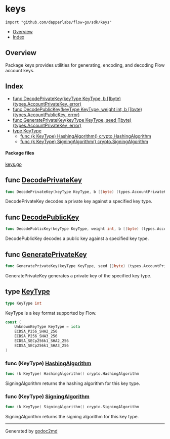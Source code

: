 

# keys
`import "github.com/dapperlabs/flow-go/sdk/keys"`

* [Overview](#pkg-overview)
* [Index](#pkg-index)

## <a name="pkg-overview">Overview</a>
Package keys provides utilities for generating, encoding, and decoding Flow account keys.




## <a name="pkg-index">Index</a>
* [func DecodePrivateKey(keyType KeyType, b []byte) (types.AccountPrivateKey, error)](#DecodePrivateKey)
* [func DecodePublicKey(keyType KeyType, weight int, b []byte) (types.AccountPublicKey, error)](#DecodePublicKey)
* [func GeneratePrivateKey(keyType KeyType, seed []byte) (types.AccountPrivateKey, error)](#GeneratePrivateKey)
* [type KeyType](#KeyType)
  * [func (k KeyType) HashingAlgorithm() crypto.HashingAlgorithm](#KeyType.HashingAlgorithm)
  * [func (k KeyType) SigningAlgorithm() crypto.SigningAlgorithm](#KeyType.SigningAlgorithm)


#### <a name="pkg-files">Package files</a>
[keys.go](https://github.com/dapperlabs/flow-go/tree/master/sdk/keys/keys.go)





## <a name="DecodePrivateKey">func</a> [DecodePrivateKey](https://github.com/dapperlabs/flow-go/tree/master/sdk/keys/keys.go?s=1654:1735#L59)
``` go
func DecodePrivateKey(keyType KeyType, b []byte) (types.AccountPrivateKey, error)
```
DecodePrivateKey decodes a private key against a specified key type.



## <a name="DecodePublicKey">func</a> [DecodePublicKey](https://github.com/dapperlabs/flow-go/tree/master/sdk/keys/keys.go?s=2098:2189#L73)
``` go
func DecodePublicKey(keyType KeyType, weight int, b []byte) (types.AccountPublicKey, error)
```
DecodePublicKey decodes a public key against a specified key type.



## <a name="GeneratePrivateKey">func</a> [GeneratePrivateKey](https://github.com/dapperlabs/flow-go/tree/master/sdk/keys/keys.go?s=1198:1284#L45)
``` go
func GeneratePrivateKey(keyType KeyType, seed []byte) (types.AccountPrivateKey, error)
```
GeneratePrivateKey generates a private key of the specified key type.




## <a name="KeyType">type</a> [KeyType](https://github.com/dapperlabs/flow-go/tree/master/sdk/keys/keys.go?s=252:268#L10)
``` go
type KeyType int
```
KeyType is a key format supported by Flow.


``` go
const (
    UnknownKeyType KeyType = iota
    ECDSA_P256_SHA2_256
    ECDSA_P256_SHA3_256
    ECDSA_SECp256k1_SHA2_256
    ECDSA_SECp256k1_SHA3_256
)
```









### <a name="KeyType.HashingAlgorithm">func</a> (KeyType) [HashingAlgorithm](https://github.com/dapperlabs/flow-go/tree/master/sdk/keys/keys.go?s=839:898#L33)
``` go
func (k KeyType) HashingAlgorithm() crypto.HashingAlgorithm
```
SigningAlgorithm returns the hashing algorithm for this key type.




### <a name="KeyType.SigningAlgorithm">func</a> (KeyType) [SigningAlgorithm](https://github.com/dapperlabs/flow-go/tree/master/sdk/keys/keys.go?s=475:534#L21)
``` go
func (k KeyType) SigningAlgorithm() crypto.SigningAlgorithm
```
SigningAlgorithm returns the signing algorithm for this key type.








- - -
Generated by [godoc2md](http://godoc.org/github.com/lanre-ade/godoc2md)
